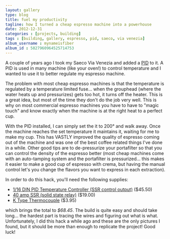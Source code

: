 ```yaml
---
layout: gallery
type: blog
title: fuel my productivity
tagline: how I turned a cheap espresso machine into a powerhouse
date: 2012-12-31
categories : [projects, building]
tags : [building, gallery, espresso, pid, saeco, via venezia]
album_username : mynameisfiber
album_id : 5827960964525714753
---
```


A couple of years ago I took my Saeco Via Venezia and added a [PID](http://en.wikipedia.org/wiki/PID_controller) to it.  A PID is used in many machine (like your oven!) to control temperature and I wanted to use it to better regulate my espresso machine.

The problem with most cheap espresso machines is that the temperature is regulated by a temperature limited fuse... when the grouphead (where the water heats up and pressurizes) gets too hot, it turns off the heater.  This is a great idea, but most of the time they don't do the job very well.  This is why on most commercial espresso machines you have to have to "magic touch" and know exactly when the machine is at the right heat to a perfect cup.

With the PID installed, I can simply set the it to 200° and walk away.  Once the machine reaches the set temperature it maintains it, waiting for me to make my cup.  This has VASTLY improved the quality of espresso coming out of the machine and was one of the best coffee related things I've done in a while.  Other good tips are to de-pressurize your portafilter so that you can control the density of the espresso better (most cheap machines come with an auto-tamping system and the portafilter is pressurized... this makes it easier to make a good cup of espresso with crema, but having the manual control let's you change the flavors you want to express in each extraction).

In order to do this hack, you'll need the following supplies:

* [1/16 DIN PID Temperature Controller (SSR control output)](http://www.auberins.com/index.php?main_page=product_info&cPath=1&products_id=3) ($45.50)
* [40 amp SSR (solid state relay)](http://www.auberins.com/index.php?main_page=product_info&cPath=2_30&products_id=30) ($19.00)
* [K Type Thermocouple](http://www.auberins.com/index.php?main_page=product_info&cPath=20_3&products_id=6) ($3.95)

which brings the total to *$68.45*.  The build is quite easy and should take long... the hardest part is tracing the wires and figuring out what is what.  Unfortunately, I did this hack a while ago and these are the only pictures I found, but it should be more than enough to replicate the project!  Good luck!
